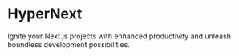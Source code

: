 # HyperNext

Ignite your Next.js projects with enhanced productivity and unleash boundless development possibilities.

